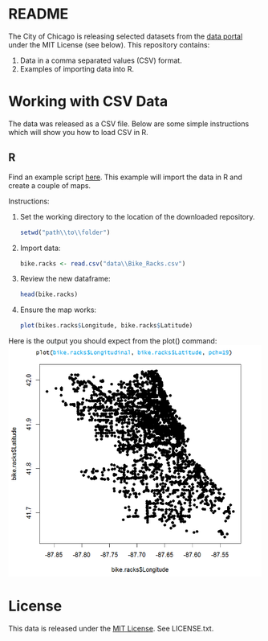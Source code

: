 README
======

The City of Chicago is releasing selected datasets from the [data portal](http://data.cityofchicago.org 'Chicago Data Portal') under the MIT License (see below). This repository contains:
1. Data in a comma separated values (CSV) format.
2. Examples of importing data into R.

Working with CSV Data
=========================

The data was released as a CSV file. Below are some simple instructions which will show you how to load CSV in R.

R
---

Find an example script [here](/examples/Importing%20GeoJSON%20R%20Demo.R 'Importing GeoJSON data to R'). This example will import the data in R and create a couple of maps.

Instructions:

1. Set the working directory to the location of the downloaded repository.
    ```r
    setwd("path\\to\\folder")
    ```

2. Import data:
    ```r
    bike.racks <- read.csv("data\\Bike_Racks.csv")
    ```

3. Review the new dataframe:
    ```r
    head(bike.racks)
    ```

4. Ensure the map works:
    ```r
    plot(bikes.racks$Longitude, bike.racks$Latitude)
    ```

Here is the output you should expect from the plot() command:
![plot(bike.racks)](/examples/R-plot-bike-racks.png)

License
=======

This data is released under the [MIT License](http://opensource.org/licenses/MIT 'MIT License'). See LICENSE.txt.